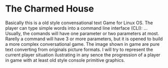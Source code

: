 # The Charmed House
Basically this is a old style convensational text Game for Linux OS. The player can type simple words into a command line interface (CLI): <command> <parameter1> ... <parameterN>
Usually, the comands will have one parameter or two parameters at most. Rarelly a command will have 3 or more parameters, but it is opened to build a more complex conversational game. 
The image shown in game are pure text converting from originals picture formats. I will try to represent the current player situation ilustrating in any sence the progression of a player in game with at least old style console primitive graphics.
